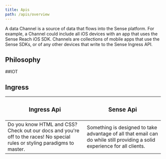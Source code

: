 ```yaml
---
title: Apis
path: /apis/overview
---
```


A data Channel is a source of data that flows into the Sense platform. For example, a Channel could include all iOS devices with an app that uses the Sense Reach iOS SDK. Channels are collections of mobile apps that use the Sense SDKs, or of any other devices that write to the Sense Ingress API.


## Philosophy

##IOT

## Ingress

<div class="fixed-table">

| <h3>Ingress Api</h3> | <h3>Sense Api</h3> |
| --- | --- |
| Do you know HTML and CSS? Check out our docs and you're off to the races! No special rules or styling paradigms to master. | Something is designed to take advantage of all that email can do while still providing a solid experience for all clients. | You can create your own powerful elements and style rules. Share them with the world, or keep 'em to yourself. Your choice. |

</div>